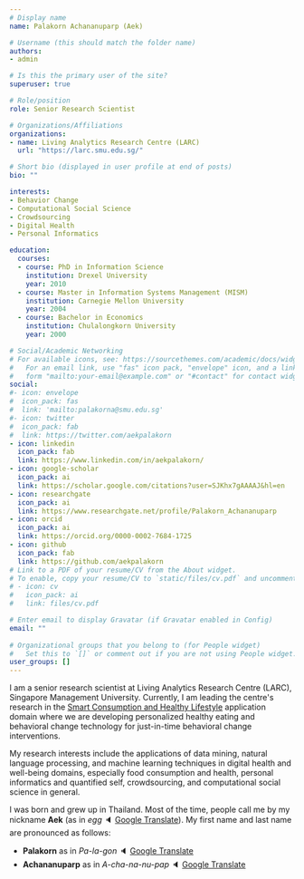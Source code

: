 ```yaml
---
# Display name
name: Palakorn Achananuparp (Aek)

# Username (this should match the folder name)
authors:
- admin

# Is this the primary user of the site?
superuser: true

# Role/position
role: Senior Research Scientist

# Organizations/Affiliations
organizations:
- name: Living Analytics Research Centre (LARC)
  url: "https://larc.smu.edu.sg/"

# Short bio (displayed in user profile at end of posts)
bio: ""

interests:
- Behavior Change
- Computational Social Science
- Crowdsourcing
- Digital Health
- Personal Informatics

education:
  courses:
  - course: PhD in Information Science
    institution: Drexel University
    year: 2010
  - course: Master in Information Systems Management (MISM)
    institution: Carnegie Mellon University
    year: 2004
  - course: Bachelor in Economics
    institution: Chulalongkorn University
    year: 2000

# Social/Academic Networking
# For available icons, see: https://sourcethemes.com/academic/docs/widgets/#icons
#   For an email link, use "fas" icon pack, "envelope" icon, and a link in the
#   form "mailto:your-email@example.com" or "#contact" for contact widget.
social:
#- icon: envelope
#  icon_pack: fas
#  link: 'mailto:palakorna@smu.edu.sg'
#- icon: twitter
#  icon_pack: fab
#  link: https://twitter.com/aekpalakorn
- icon: linkedin
  icon_pack: fab
  link: https://www.linkedin.com/in/aekpalakorn/
- icon: google-scholar
  icon_pack: ai
  link: https://scholar.google.com/citations?user=SJKhx7gAAAAJ&hl=en
- icon: researchgate
  icon_pack: ai
  link: https://www.researchgate.net/profile/Palakorn_Achananuparp
- icon: orcid
  icon_pack: ai
  link: https://orcid.org/0000-0002-7684-1725
- icon: github
  icon_pack: fab
  link: https://github.com/aekpalakorn
# Link to a PDF of your resume/CV from the About widget.
# To enable, copy your resume/CV to `static/files/cv.pdf` and uncomment the lines below.  
# - icon: cv
#   icon_pack: ai
#   link: files/cv.pdf

# Enter email to display Gravatar (if Gravatar enabled in Config)
email: ""
  
# Organizational groups that you belong to (for People widget)
#   Set this to `[]` or comment out if you are not using People widget.  
user_groups: []
---
```


I am a senior research scientist at Living Analytics Research Centre (LARC), Singapore Management University. Currently, I am leading the centre's research in the [Smart Consumption and Healthy Lifestyle](https://larc.smu.edu.sg/research/application-domains) application domain where we are developing personalized healthy eating and behavioral change technology for just-in-time behavioral change interventions.

My research interests include the applications of data mining, natural language processing, and machine learning techniques in digital health and well-being domains, especially food consumption and health, personal informatics and quantified self, crowdsourcing, and computational social science in general.

I was born and grew up in Thailand. Most of the time, people call me by my nickname __Aek__ (as in _egg_ :speaker: [Google Translate](https://translate.google.com/#view=home&op=translate&sl=th&tl=en&text=%E0%B9%80%E0%B8%AD%E0%B8%81)). My first name and last name are pronounced as follows: 

* __Palakorn__ as in _Pa-la-gon_ :speaker: [Google Translate](https://translate.google.com/#view=home&op=translate&sl=th&tl=en&text=%E0%B8%9E%E0%B8%A5%E0%B8%B2%E0%B8%81%E0%B8%A3)
* __Achananuparp__ as in _A-cha-na-nu-pap_ :speaker: [Google Translate](https://translate.google.com/#view=home&op=translate&sl=th&tl=en&text=%E0%B8%AD%E0%B8%B2%E0%B8%8A%E0%B8%B2%E0%B8%99%E0%B8%B2%E0%B8%99%E0%B8%B8%E0%B8%A0%E0%B8%B2%E0%B8%9E)

